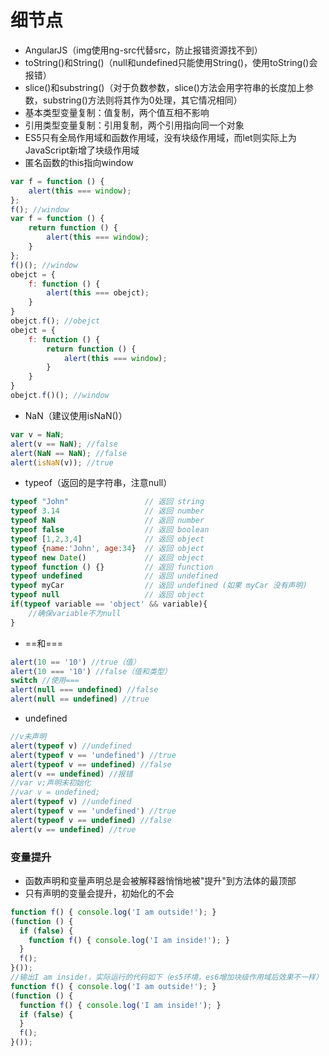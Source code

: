 细节点
=
* AngularJS（img使用ng-src代替src，防止报错资源找不到）<br/>
* toString()和String()（null和undefined只能使用String()，使用toString()会报错）<br/>
* slice()和substring()（对于负数参数，slice()方法会用字符串的长度加上参数，substring()方法则将其作为0处理，其它情况相同）<br/>
* 基本类型变量复制：值复制，两个值互相不影响<br/>
* 引用类型变量复制：引用复制，两个引用指向同一个对象<br/>
* ES5只有全局作用域和函数作用域，没有块级作用域，而let则实际上为JavaScript新增了块级作用域 <br/>
* 匿名函数的this指向window
```javascript
var f = function () {  
    alert(this === window);  
};  
f(); //window  
var f = function () {  
    return function () {  
        alert(this === window);  
    }  
};  
f()(); //window  
obejct = {  
    f: function () {  
        alert(this === obejct);  
    }  
}  
obejct.f(); //obejct  
obejct = {  
    f: function () {  
        return function () {  
            alert(this === window);  
        }  
    }  
}  
obejct.f()(); //window  
```
* NaN（建议使用isNaN()）
```javascript
var v = NaN;  
alert(v == NaN); //false  
alert(NaN == NaN); //false  
alert(isNaN(v)); //true  
```
* typeof（返回的是字符串，注意null）
```javascript
typeof "John"                 // 返回 string   
typeof 3.14                   // 返回 number  
typeof NaN                    // 返回 number  
typeof false                  // 返回 boolean  
typeof [1,2,3,4]              // 返回 object  
typeof {name:'John', age:34}  // 返回 object  
typeof new Date()             // 返回 object  
typeof function () {}         // 返回 function  
typeof undefined              // 返回 undefined  
typeof myCar                  // 返回 undefined (如果 myCar 没有声明)  
typeof null                   // 返回 object  
if(typeof variable == 'object' && variable){    
    //确保variable不为null    
}
```
* ==和===
```javascript
alert(10 == '10') //true（值）  
alert(10 === '10') //false（值和类型）  
switch //使用===  
alert(null === undefined) //false  
alert(null == undefined) //true 
```
* undefined
```javascript
//v未声明  
alert(typeof v) //undefined  
alert(typeof v == 'undefined') //true  
alert(typeof v == undefined) //false  
alert(v == undefined) //报错  
//var v;声明未初始化  
//var v = undefined;  
alert(typeof v) //undefined  
alert(typeof v == 'undefined') //true  
alert(typeof v == undefined) //false  
alert(v == undefined) //true 
```
### 变量提升
* 函数声明和变量声明总是会被解释器悄悄地被"提升"到方法体的最顶部
* 只有声明的变量会提升，初始化的不会
```javascript
function f() { console.log('I am outside!'); }
(function () {
  if (false) {
    function f() { console.log('I am inside!'); }
  }
  f();
}());
//输出I am inside!，实际运行的代码如下（es5环境，es6增加块级作用域后效果不一样）
function f() { console.log('I am outside!'); }
(function () {
  function f() { console.log('I am inside!'); }
  if (false) {
  }
  f();
}());
```

